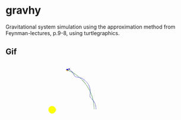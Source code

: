 # gravhy

Gravitational system simulation using the
approximation method from Feynman-lectures,
p.9-8, using turtlegraphics.

## Gif
![](https://github.com/thalting/gravhy/raw/main/gif/gravhy.gif)
